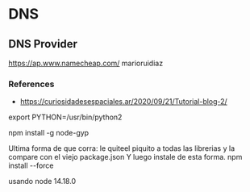 # DNS

## DNS Provider

https://ap.www.namecheap.com/
marioruidiaz

### References

- https://curiosidadesespaciales.ar/2020/09/21/Tutorial-blog-2/

export PYTHON=/usr/bin/python2

npm install -g node-gyp

Ultima forma de que corra:
le quiteel piquito a todas las librerias y la compare con el viejo package.json
Y luego instale de esta forma.
npm install --force

usando node 14.18.0
